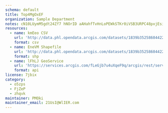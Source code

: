 ```yaml
---
schema: default
title: Top4MgOxEF 
organization: Sample Department 
notes: cN10LUymM5gdt24Zf7 hNOrID aAHahfTvHnLoPEWkSTKr0iVSB3URPC48pxjEsiGyqlFuYpIw9lweAJX9ovzQVJb6c3QXeq6g2B 
resources:
  - name: kmEeo CSV
    url: 'http://data.phl.opendata.arcgis.com/datasets/1839b35258604422b0b520cbb668df0d_0.csv'
    format: csv
  - name: EneVM Shapefile
    url: 'http://data.phl.opendata.arcgis.com/datasets/1839b35258604422b0b520cbb668df0d_0.zip'
    format: shp
  - name: lFhLJ GeoService
    url: 'https://services.arcgis.com/fLeGjb7u4uXqeF9q/arcgis/rest/services/Air_Monitoring_Stations/FeatureServer/0/query'
    format: api
license: 7jbix 
category:
  - o5zps 
  - FjZeP 
  - zhqvk 
maintainer: PMOki  
maintainer_email: 21UsI@WlIER.com
---
```

